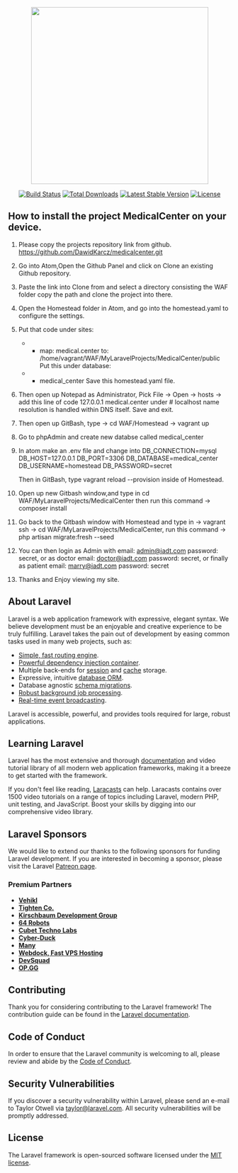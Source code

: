 <p align="center"><a href="https://laravel.com" target="_blank"><img src="https://raw.githubusercontent.com/laravel/art/master/logo-lockup/5%20SVG/2%20CMYK/1%20Full%20Color/laravel-logolockup-cmyk-red.svg" width="400"></a></p>

<p align="center">
<a href="https://travis-ci.org/laravel/framework"><img src="https://travis-ci.org/laravel/framework.svg" alt="Build Status"></a>
<a href="https://packagist.org/packages/laravel/framework"><img src="https://img.shields.io/packagist/dt/laravel/framework" alt="Total Downloads"></a>
<a href="https://packagist.org/packages/laravel/framework"><img src="https://img.shields.io/packagist/v/laravel/framework" alt="Latest Stable Version"></a>
<a href="https://packagist.org/packages/laravel/framework"><img src="https://img.shields.io/packagist/l/laravel/framework" alt="License"></a>
</p>

## How to install the project MedicalCenter on your device.
1) Please copy the projects repository link from github. https://github.com/DawidKarcz/medicalcenter.git
2) Go into Atom,Open the Github Panel and click on Clone an existing Github repository.
3) Paste the link into Clone from and select a directory consisting the WAF folder copy the path and clone the project into there.
4) Open the Homestead folder in Atom, and go into the homestead.yaml to configure the settings.
5) Put that code under sites: 
   -  - map: medical.center
      to: /home/vagrant/WAF/MyLaravelProjects/MedicalCenter/public
   Put this under database: 
   -  - medical_center
   Save this homestead.yaml file.
6) Then open up Notepad as Administrator, Pick File -> Open -> hosts -> add this line of code 127.0.0.1	medical.center under # localhost name resolution is handled within DNS itself. Save and exit.
7) Then open up GitBash, type -> cd WAF/Homestead -> vagrant up
8) Go to phpAdmin and create new databse called medical_center
9) In atom make an .env file and change into 
    DB_CONNECTION=mysql
    DB_HOST=127.0.0.1
    DB_PORT=3306
    DB_DATABASE=medical_center
    DB_USERNAME=homestead
    DB_PASSWORD=secret

    Then in GitBash, type vagrant reload --provision inside of Homestead.
10) Open up new Gitbash window,and type in cd WAF/MyLaravelProjects/MedicalCenter then run this command -> composer install
11) Go back to the Gitbash window with Homestead and type in -> vagrant ssh -> cd WAF/MyLaravelProjects/MedicalCenter, run this command -> php artisan migrate:fresh --seed
12) You can then login as Admin with email: admin@iadt.com password: secret, or as doctor email: doctor@iadt.com password: secret, or finally as patient email: marry@iadt.com password: secret
13) Thanks and Enjoy viewing my site.

## About Laravel

Laravel is a web application framework with expressive, elegant syntax. We believe development must be an enjoyable and creative experience to be truly fulfilling. Laravel takes the pain out of development by easing common tasks used in many web projects, such as:

- [Simple, fast routing engine](https://laravel.com/docs/routing).
- [Powerful dependency injection container](https://laravel.com/docs/container).
- Multiple back-ends for [session](https://laravel.com/docs/session) and [cache](https://laravel.com/docs/cache) storage.
- Expressive, intuitive [database ORM](https://laravel.com/docs/eloquent).
- Database agnostic [schema migrations](https://laravel.com/docs/migrations).
- [Robust background job processing](https://laravel.com/docs/queues).
- [Real-time event broadcasting](https://laravel.com/docs/broadcasting).

Laravel is accessible, powerful, and provides tools required for large, robust applications.

## Learning Laravel

Laravel has the most extensive and thorough [documentation](https://laravel.com/docs) and video tutorial library of all modern web application frameworks, making it a breeze to get started with the framework.

If you don't feel like reading, [Laracasts](https://laracasts.com) can help. Laracasts contains over 1500 video tutorials on a range of topics including Laravel, modern PHP, unit testing, and JavaScript. Boost your skills by digging into our comprehensive video library.

## Laravel Sponsors

We would like to extend our thanks to the following sponsors for funding Laravel development. If you are interested in becoming a sponsor, please visit the Laravel [Patreon page](https://patreon.com/taylorotwell).

### Premium Partners

- **[Vehikl](https://vehikl.com/)**
- **[Tighten Co.](https://tighten.co)**
- **[Kirschbaum Development Group](https://kirschbaumdevelopment.com)**
- **[64 Robots](https://64robots.com)**
- **[Cubet Techno Labs](https://cubettech.com)**
- **[Cyber-Duck](https://cyber-duck.co.uk)**
- **[Many](https://www.many.co.uk)**
- **[Webdock, Fast VPS Hosting](https://www.webdock.io/en)**
- **[DevSquad](https://devsquad.com)**
- **[OP.GG](https://op.gg)**

## Contributing

Thank you for considering contributing to the Laravel framework! The contribution guide can be found in the [Laravel documentation](https://laravel.com/docs/contributions).

## Code of Conduct

In order to ensure that the Laravel community is welcoming to all, please review and abide by the [Code of Conduct](https://laravel.com/docs/contributions#code-of-conduct).

## Security Vulnerabilities

If you discover a security vulnerability within Laravel, please send an e-mail to Taylor Otwell via [taylor@laravel.com](mailto:taylor@laravel.com). All security vulnerabilities will be promptly addressed.

## License

The Laravel framework is open-sourced software licensed under the [MIT license](https://opensource.org/licenses/MIT).
